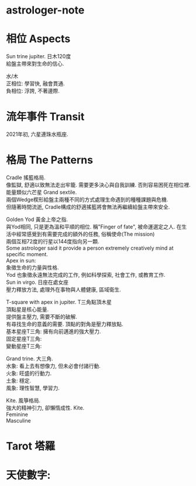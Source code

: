 # astrologer-note

相位 Aspects
====
Sun trine jupiter. 日木120度<br>
給盤主帶來對生命的信心.<br>

水/木<br>
正相位: 學習快, 融會貫通.<br>
負相位: 浮誇, 不著邊際.<br>

流年事件 Transit
====
2021年初, 六星連珠水瓶座. <br>

格局 The Patterns
====

Cradle 搖籃格局. <br>
像監獄, 舒適以致無法走出牢籠. 需要更多決心與自我訓練. 否則容易困死在相位裡.<br>
能量類似六芒星 Grand sextile.<br>
兩個Wedge楔形給盤主兩種不同的方式處理生命遇到的種種課題與危機.<br>
但隨著時間流逝, Cradle構成的舒適搖籃將會無法再繼續給盤主帶來安全.<br>

Golden Yod 黃金上帝之指.<br>
與Yod相同, 只是更為溫和平順的相位. 稱"Finger of fate", 被命運選定之人. 在生活中經常感覺到有需要完成的額外的任務, 俗稱使命(The mission)<br>
兩個互相72度的行星以144度指向另一顆.<br>
Some astrologer said it provide a person extremely creatively mind at specific moment.<br>
Apex in sun:<br>
象徵生命的力量與性格.<br>
Yod 也象徵永遠無法完成的工作, 例如科學探索, 社會工作, 或教育工作.<br>
Sun in virgo. 日座在處女座<br>
壓力釋放方法, 處理外在事物與人體健康, 區域衛生.<br>

T-square with apex in jupiter. T三角點頂木星<br>
頂點星是核心能量.<br>
提供盤主壓力, 需要不斷的破解.<br>
有尋找生命的意義的需要. 頂點的對角是壓力釋放點.<br>
基本星座T三角: 擁有向前邁進的強大壓力.<br>
固定星座T三角: <br>
變動星座T三角: <br>

Grand trine. 大三角. <br>
水象: 看上去有想像力, 但未必會付諸行動.<br>
火象: 旺盛的行動力.<br>
土象: 穩定. <br>
風象: 理性智慧, 學習力.<br>

Kite. 風箏格局. <br>
強大的精神引力, 卻懶惰成性. Kite.<br>
Feminine<br>
Masculine<br>

Tarot 塔羅
====
天使數字:
====
